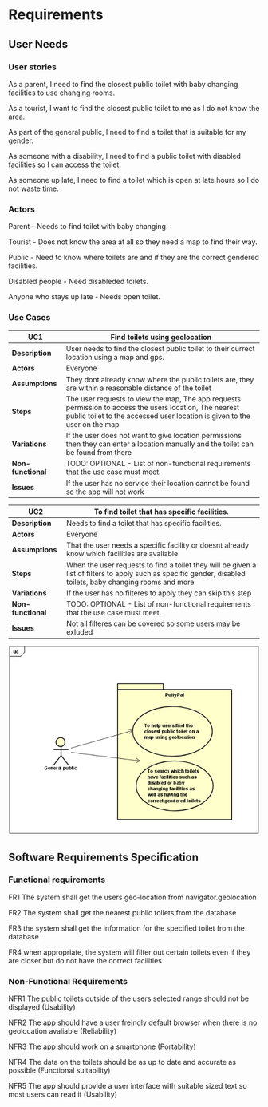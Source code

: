 # Requirements

## User Needs

### User stories
As a parent, I need to find the closest public toilet with baby changing facilities to use changing rooms.

As a tourist, I want to find the closest public toilet to me as I do not know the area.

As part of the general public, I need to find a toilet that is suitable for my gender.

As someone with a disability, I need to find a public toilet with disabled facilities so I can access the toilet.

As someone up late, I need to find a toilet which is open at late hours so I do not waste time.


### Actors
Parent - Needs to find toilet with baby changing.

Tourist - Does not know the area at all so they need a map to find their way.

Public - Need to know where toilets are and if they are the correct gendered facilities.

Disabled people - Need disableded toilets.

Anyone who stays up late - Needs open toilet.


### Use Cases
| UC1 | Find toilets using geolocation | 
| -------------------------------------- | ------------------- |
| **Description** | User needs to find the closest public toilet to their currect location using a map and gps. |
| **Actors** | Everyone |
| **Assumptions** | They dont already know where the public toilets are, they are within a reasonable distance of the toilet
| **Steps** | The user requests to view the map, The app requests permission to access the users location, The nearest public toilet to the accessed user location is given to the user on the map  |
| **Variations** | If the user does not want to give location permissions then they can enter a location manually and the toilet can be found from there |
| **Non-functional** | TODO: OPTIONAL - List of non-functional requirements that the use case must meet. |
| **Issues** | If the user has no service their location cannot be found so the app will not work |


| UC2 | To find toilet that has specific facilities. | 
| -------------------------------------- | ------------------- |
| **Description** | Needs to find a toilet that has specific facilities. |
| **Actors** | Everyone |
| **Assumptions** | That the user needs a specific facility or doesnt already know which facilities are avaliable
| **Steps** | When the user requests to find a toilet they will be given a list of filters to apply such as specific gender, disabled toilets, baby changing rooms and more |
| **Variations** | If the user has no filteres to apply they can skip this step |
| **Non-functional** | TODO: OPTIONAL - List of non-functional requirements that the use case must meet. |
| **Issues** | Not all filteres can be covered so some users may be exluded |


![Insert your Use-Case Diagram Here](images/UseCaseDiagram.PNG)

## Software Requirements Specification
### Functional requirements
FR1 The system shall get the users geo-location from navigator.geolocation

FR2 The system shall get the nearest public toilets from the database

FR3 the system shall get the information for the specified toilet from the database

FR4 when appropriate, the system will filter out certain toilets even if they are closer but do not have the correct facilities


### Non-Functional Requirements
NFR1 The public toilets outside of the users selected range should not be displayed (Usability)

NFR2 The app should have a user freindly default browser when there is no geolocation avaliable (Reliability)

NFR3 The app should work on a smartphone (Portability)

NFR4 The data on the toilets should be as up to date and accurate as possible (Functional suitability)

NFR5 The app should provide a user interface with suitable sized text so most users can read it (Usability)

